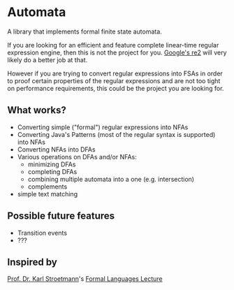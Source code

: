 Automata
========

A library that implements formal finite state automata.

If you are looking for an efficient and feature complete linear-time regular expression engine, then this is not the project for you. [Google's re2](https://github.com/google/re2) will very likely do a better job at that.

However if you are trying to convert regular expressions into FSAs in order to proof certain properties of the regular expressions and are not too tight on performance requirements, this could be the project you are looking for.

What works?
-----------

- Converting simple ("formal") regular expressions into NFAs
- Converting Java's Patterns (most of the regular syntax is supported) into NFAs
- Converting NFAs into DFAs
- Various operations on DFAs and/or NFAs:
  - minimizing DFAs
  - completing DFAs
  - combining multiple automata into a one (e.g. intersection)
  - complements
- simple text matching

Possible future features
------------------------

- Transition events
- ???

Inspired by
-----------

[Prof. Dr. Karl Stroetmann](https://github.com/karlstroetmann)'s [Formal Languages Lecture](https://github.com/karlstroetmann/Formal-Languages)